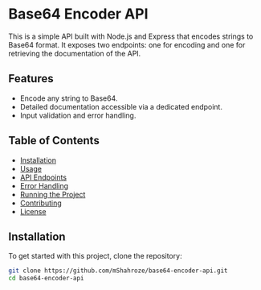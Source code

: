 # Base64 Encoder API

This is a simple API built with Node.js and Express that encodes strings to Base64 format. It exposes two endpoints: one for encoding and one for retrieving the documentation of the API.

## Features

- Encode any string to Base64.
- Detailed documentation accessible via a dedicated endpoint.
- Input validation and error handling.

## Table of Contents

- [Installation](#installation)
- [Usage](#usage)
- [API Endpoints](#api-endpoints)
- [Error Handling](#error-handling)
- [Running the Project](#running-the-project)
- [Contributing](#contributing)
- [License](#license)

## Installation

To get started with this project, clone the repository:

```bash
git clone https://github.com/mShahroze/base64-encoder-api.git
cd base64-encoder-api